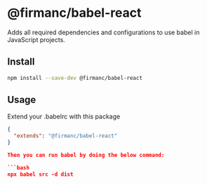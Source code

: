 # @firmanc/babel-react

Adds all required dependencies and configurations to use babel in JavaScript projects.

## Install

```bash
npm install --save-dev @firmanc/babel-react
```

## Usage

Extend your .babelrc with this package

```JSON
{
  "extends": "@firmanc/babel-react"
}

Then you can run babel by doing the below command:

```bash
npx babel src -d dist
```
